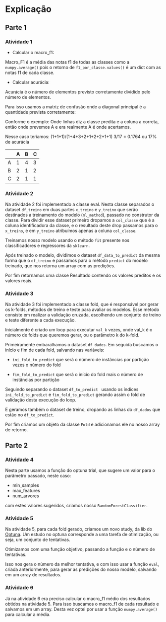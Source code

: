 # Explicação


## Parte 1

### Atividade 1
- Calcular o macro_f1:

Macro_F1 é a média das notas f1 de todas as classes como a `numpy.average()` pois o retorno de `f1_por_classe.values()` é um dict com as notas f1 de cada classe.

- Calcular acurácia:

Acurácia é o número de elementos previsto corretamente dividido pelo número de elementos.

Para isso usamos a matriz de confusão onde a diagonal principal é a quantidade prevista corretamente: 

Conforme o exemplo: 
Onde linhas diz  a classe predita e a coluna a correta, então onde prevemos A e era realmente A é onde acertamos.


Nesse caso teríamos: (1+1+1)/(1+4+3+2+1+2+2+1+1)
3/17 = 0.1764 ou 17% de acurácia 

|   | A | B | C | 
|---|---|---|---|
| A | 1 | 4 | 3 |  
| B | 2 | 1 | 2 |  
| C | 2 | 1 | 1 |


### Atividade 2

Na atividade 2 foi implementado a classe eval.
Nesta classe separados o dataset `df_treino`  em duas partes `x_treino` e  `y_treino` que serão destinados a treinamento do modelo (`ml_method`), passado no construtor da classe. Para dividir esse dataset primeiro dropamos a `col_classe` que é a coluna identificadora da classe, e o resultado deste drop passamos para o `x_treino`, e em `y_treino` atribuímos apenas a coluna `col_classe`.

Treinamos nosso modelo usando o método `fit` presente nos classificadores e regressores da `sklearn`.

Após treinado o modelo, dividimos o dataset `df_data_to_predict` da mesma forma que o `df_treino` e passamos para o método `predict` do modelo treinado, que nos retorna um array com as predições.	

Por fim retornamos uma classe Resultado contendo os valores preditos e os valores reais.



### Atividade 3

Na atividade 3 foi implementado a classe fold, que é responsável por gerar os k-folds, métodos de treino e teste para avaliar os modelos.
Esse método consiste em realizar a validação cruzada, escolhendo um conjunto de treino e teste diferente a cada execução.


Inicialmente é criado um loop para executar `val_k` vezes, onde val_k é o número de folds que queremos gerar, ou o parâmetro k do k-fold.

Primeiramente embaralhamos o dataset `df_dados`. Em seguida buscamos o início e fim de cada fold, salvando nas variáveis:
- `ini_fold_to_predict` que será o número de instâncias por partição vezes o número do fold

- `fim_fold_to_predict` que será o início do fold mais o número de instâncias por partição

Seguindo separando o dataset `df_to_predict ` usando os índices `ini_fold_to_predict` e `fim_fold_to_predict` gerando assim o fold de validação desta execução do loop.

E geramos também o dataset de treino, dropando as linhas do `df_dados` que estão no `df_to_predict`.

Por fim criamos um objeto da classe `Fold` e adicionamos ele no nosso array de retorno.


## Parte 2
### Atividade 4

Nesta parte usamos a função do optuna trial, que sugere um valor para o parâmetro passado, neste caso:
- min_samples 
- max_features
- num_arvores

com estes valores sugeridos, criamos nosso `RandomForestClassifier`.

### Atividade 5

Na atividade 5, para cada fold gerado, criamos um novo study, da lib do [Optuna](https://optuna.readthedocs.io/en/stable/reference/generated/optuna.study.Study.html#optuna.study.Study.optimize). Um estudo no optuna corresponde a uma tarefa de otimização, ou seja, um conjunto de tentativas.

Otimizamos com uma função objetivo, passando a função e o número de tentativas. 


Isso nos gera o número da melhor tentativa, e com isso usar a função `eval`, criada anteriormente, para gerar as predições do nosso modelo, salvando em um array de resultados.


### Atividade 6

Já na atividade 6 era preciso calcular o macro_f1 médio dos resultados obtidos na atividade 5.
Para isso buscamos o macro_f1 de cada resultado e salvamos em um array. Desta vez optei por usar a função `numpy.average()` para calcular a média.

